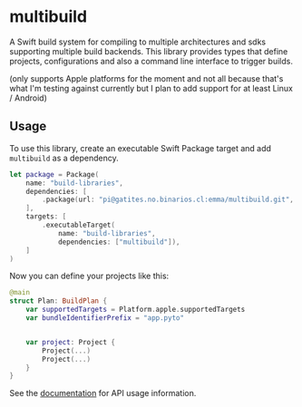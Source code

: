 # multibuild

A Swift build system for compiling to multiple architectures and sdks supporting multiple build backends.
This library provides types that define projects, configurations and also a command line interface to trigger builds.

(only supports Apple platforms for the moment and not all because that's what I'm testing against currently but I plan to add support for at least Linux / Android)


## Usage

To use this library, create an executable Swift Package target and add `multibuild` as a dependency.

```swift
let package = Package(
    name: "build-libraries",
    dependencies: [
        .package(url: "pi@gatites.no.binarios.cl:emma/multibuild.git", branch: "main")
    ],
    targets: [
        .executableTarget(
            name: "build-libraries",
            dependencies: ["multibuild"]),
    ]
)
```

Now you can define your projects like this:

```swift
@main
struct Plan: BuildPlan {
    var supportedTargets = Platform.apple.supportedTargets
    var bundleIdentifierPrefix = "app.pyto"


    var project: Project {
        Project(...)
        Project(...)
    }
}
```

See the [documentation](https://gatites.no.binarios.cl/emma/cosas/documentaciones/multibuild) for API usage information.